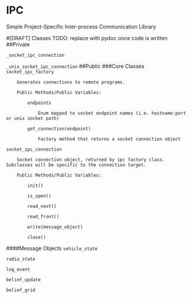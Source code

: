 # IPC
Simple Project-Specific Inter-process Communication Library

#[DRAFT] Classes
TODO: replace with pydoc once code is written
##Private

```_socket_ipc_connection```

```_unix_socket_ipc_connection```
##Public
###Core Classes
```socket_ipc_factory```
        
        Generates connections to remote programs.

        Public Methods/Public Variables:
```     
        endpoints
```
        
                Enum mapped to socket endpoint names (i.e. hostname:port or unix socket path)

```     
        get_connection(endpoint)
```
        
                Factory method that returns a socket connection object

```socket_ipc_connection```
        
        Socket connection object, returned by ipc factory class. Subclasses will be specific to the connection target.
        
        Public Methods/Public Variables:

```
        init()
```
```
        is_open()
```

```
        read_next()
```
```
        read_front()
```
```
        write(message_object)
```
```
        close()
```
####Message Objects
```vehicle_state```

```radio_state```

```log_event```

```belief_update```

```belief_grid```
